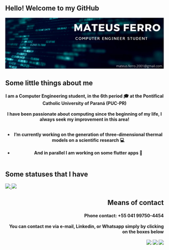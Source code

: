 <!-- WELCOME AND IMAGE -->
<h2> Hello! Welcome to my GitHub </h2>
<p align = "center">
  <img src="https://github.com/MateusFerroAntunesdeOliveira/MyFolder/blob/main/Images_to_GitHub/profile_com_fundo_e_contato_nova.png"/>
</p>

<!-- Some little things about me -->
<h2> Some little things about me </h2>
<h4 align = "center"> 
  I am a Computer Engineering student, in the 6th period 🎓 at the Pontifical Catholic University of Paraná (PUC-PR) <br> <br>
  I have been passionate about computing since the beginning of my life, I always seek my improvement in this area! <br> <br>
  <ul>
    <li> I’m currently working on the generation of three-dimensional thermal models on a scientific research 💻 <br> <br> </li>
    <li> And in parallel I am working on some flutter apps 🎲 <br> <br> </li>
  </ul>
</h4>

<!-- Some statuses that I have -->
<h2> Some statuses that I have </h2>
<a href = "https://github.com/MateusFerroAntunesdeOliveira/github-readme-stats" target="_blank">
  <img height = "165" src = "https://github-readme-stats.vercel.app/api?username=MateusFerroAntunesdeOliveira&custom_title=My GitHub's Status&count_private=true&show_icons=true&theme=tokyonight"/>
  <img height = "165" src = "https://github-readme-stats.vercel.app/api/top-langs/?username=MateusFerroAntunesdeOliveira&custom_title=My Most Used Languages&layout=compact&langs_count=4&show_icons=true&hide=JavaScript&theme=tokyonight"/>
</a>

<!-- CONTACT -->
<h2 align = "end"> Means of contact </h2>
<h4 align = "end">
  Phone contact: +55 041 99750-4454 <br> <br>
  You can contact me via e-mail, Linkedin, or Whatsapp simply by clicking on the boxes below <br> <br>
  <a href = "mailto:mateus.ferro.2001@gmail.com"><img src = "https://img.shields.io/badge/-Gmail-%23333?style=for-the-badge&logo=gmail&logoColor=white" target = "_blank"></a> <a href = "https://www.linkedin.com/in/mateus-ferro-antunes-de-oliveira-a060691b4/" target="_blank"><img src="https://img.shields.io/badge/-LinkedIn-%230077B5?style=for-the-badge&logo=linkedin&logoColor=white" target="_blank"></a> <a href = "http://api.whatsapp.com/send?phone=+5541997504454"><img src = "https://img.shields.io/badge/WhatsApp-25D366?style=for-the-badge&logo=whatsapp&logoColor=white" target = "_blank"></a> <br> <br>
</h4> 

<!-- <div>
  <a href = "mailto:mateus.ferro.2001@gmail.com"><img src = "https://img.shields.io/badge/-Gmail-%23333?style=for-the-badge&logo=gmail&logoColor=white" target = "_blank"></a>
  ![Snake animation](https://github.com/rafaballerini/MateusFerroAntunesdeOliveira/blob/output/github-contribution-grid-snake.svg)
</div> -->

<!--
**MateusFerroAntunesdeOliveira/MateusFerroAntunesdeOliveira** is a ✨ _special_ ✨ repository because its `README.md` (this file) appears on your GitHub profile.
